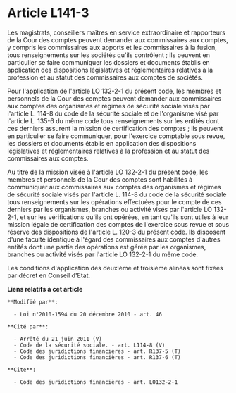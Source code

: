 # Article L141-3

Les magistrats, conseillers maîtres en service extraordinaire et rapporteurs de la Cour des comptes peuvent demander aux
commissaires aux comptes, y compris les commissaires aux apports et les commissaires à la fusion, tous renseignements sur les
sociétés qu'ils contrôlent ; ils peuvent en particulier se faire communiquer les dossiers et documents établis en application
des dispositions législatives et réglementaires relatives à la profession et au statut des commissaires aux comptes de
sociétés. 

Pour l'application de l'article LO 132-2-1 du présent code, les membres et personnels de la Cour des comptes peuvent demander
aux commissaires aux comptes des organismes et régimes de sécurité sociale visés par l'article L. 114-8 du code de la
sécurité sociale et de l'organisme visé par l'article L. 135-6 du même code tous renseignements sur les entités dont ces
derniers assurent la mission de certification des comptes ; ils peuvent en particulier se faire communiquer, pour l'exercice
comptable sous revue, les dossiers et documents établis en application des dispositions législatives et réglementaires
relatives à la profession et au statut des commissaires aux comptes. 

Au titre de la mission visée à l'article LO 132-2-1 du présent code, les membres et personnels de la Cour des comptes sont
habilités à communiquer aux commissaires aux comptes des organismes et régimes de sécurité sociale visés par l'article L.
114-8 du code de la sécurité sociale tous renseignements sur les opérations effectuées pour le compte de ces derniers par les
organismes, branches ou activité visés par l'article LO 132-2-1, et sur les vérifications qu'ils ont opérées, en tant qu'ils
sont utiles à leur mission légale de certification des comptes de l'exercice sous revue et sous réserve des dispositions de
l'article L. 120-3 du présent code. Ils disposent d'une faculté identique à l'égard des commissaires aux comptes d'autres
entités dont une partie des opérations est gérée par les organismes, branches ou activité visés par l'article LO 132-2-1 du
même code. 

Les conditions d'application des deuxième et troisième alinéas sont fixées par décret en Conseil d'Etat.

**Liens relatifs à cet article**

	**Modifié par**:

	  - Loi n°2010-1594 du 20 décembre 2010 - art. 46

	**Cité par**:

	  - Arrêté du 21 juin 2011 (V)
	  - Code de la sécurité sociale. - art. L114-8 (V)
	  - Code des juridictions financières - art. R137-5 (T)
	  - Code des juridictions financières - art. R137-6 (T)

	**Cite**:

	  - Code des juridictions financières - art. LO132-2-1
